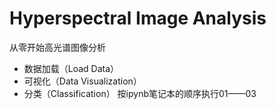 # Hyperspectral Image Analysis

从零开始高光谱图像分析
- 数据加载（Load Data）
- 可视化（Data Visualization）
- 分类（Classification）
按ipynb笔记本的顺序执行01——03


